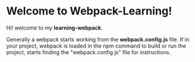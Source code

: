 # Welcome to Webpack-Learning!

Hi! welcome to my **learning-webpack**.

Generally a webpack starts working from the **webpack.config.js** file.
If in your project, webpack is loaded in the npm command to build or run the project, starts finding the "webpack.config.js" file for instructions.

